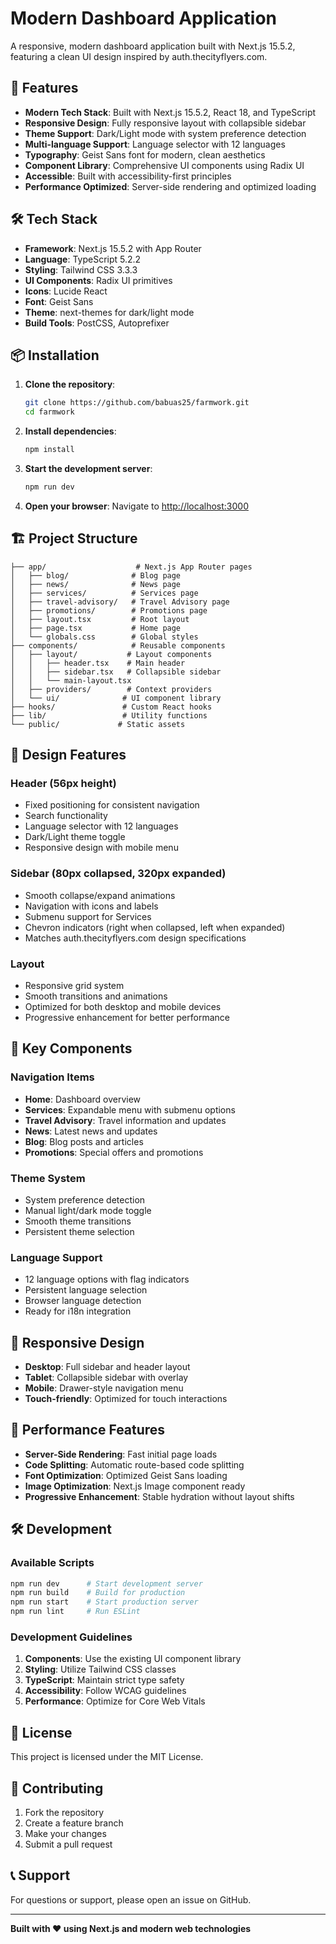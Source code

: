 # Modern Dashboard Application

A responsive, modern dashboard application built with Next.js 15.5.2, featuring a clean UI design inspired by auth.thecityflyers.com.

## 🚀 Features

- **Modern Tech Stack**: Built with Next.js 15.5.2, React 18, and TypeScript
- **Responsive Design**: Fully responsive layout with collapsible sidebar
- **Theme Support**: Dark/Light mode with system preference detection
- **Multi-language Support**: Language selector with 12 languages
- **Typography**: Geist Sans font for modern, clean aesthetics
- **Component Library**: Comprehensive UI components using Radix UI
- **Accessible**: Built with accessibility-first principles
- **Performance Optimized**: Server-side rendering and optimized loading

## 🛠️ Tech Stack

- **Framework**: Next.js 15.5.2 with App Router
- **Language**: TypeScript 5.2.2
- **Styling**: Tailwind CSS 3.3.3
- **UI Components**: Radix UI primitives
- **Icons**: Lucide React
- **Font**: Geist Sans
- **Theme**: next-themes for dark/light mode
- **Build Tools**: PostCSS, Autoprefixer

## 📦 Installation

1. **Clone the repository**:
   ```bash
   git clone https://github.com/babuas25/farmwork.git
   cd farmwork
   ```

2. **Install dependencies**:
   ```bash
   npm install
   ```

3. **Start the development server**:
   ```bash
   npm run dev
   ```

4. **Open your browser**:
   Navigate to [http://localhost:3000](http://localhost:3000)

## 🏗️ Project Structure

```
├── app/                    # Next.js App Router pages
│   ├── blog/              # Blog page
│   ├── news/              # News page
│   ├── services/          # Services page
│   ├── travel-advisory/   # Travel Advisory page
│   ├── promotions/        # Promotions page
│   ├── layout.tsx         # Root layout
│   ├── page.tsx           # Home page
│   └── globals.css        # Global styles
├── components/            # Reusable components
│   ├── layout/           # Layout components
│   │   ├── header.tsx    # Main header
│   │   ├── sidebar.tsx   # Collapsible sidebar
│   │   └── main-layout.tsx
│   ├── providers/        # Context providers
│   └── ui/              # UI component library
├── hooks/               # Custom React hooks
├── lib/                 # Utility functions
└── public/             # Static assets
```

## 🎨 Design Features

### Header (56px height)
- Fixed positioning for consistent navigation
- Search functionality
- Language selector with 12 languages
- Dark/Light theme toggle
- Responsive design with mobile menu

### Sidebar (80px collapsed, 320px expanded)
- Smooth collapse/expand animations
- Navigation with icons and labels
- Submenu support for Services
- Chevron indicators (right when collapsed, left when expanded)
- Matches auth.thecityflyers.com design specifications

### Layout
- Responsive grid system
- Smooth transitions and animations
- Optimized for both desktop and mobile devices
- Progressive enhancement for better performance

## 🌟 Key Components

### Navigation Items
- **Home**: Dashboard overview
- **Services**: Expandable menu with submenu options
- **Travel Advisory**: Travel information and updates
- **News**: Latest news and updates
- **Blog**: Blog posts and articles
- **Promotions**: Special offers and promotions

### Theme System
- System preference detection
- Manual light/dark mode toggle
- Smooth theme transitions
- Persistent theme selection

### Language Support
- 12 language options with flag indicators
- Persistent language selection
- Browser language detection
- Ready for i18n integration

## 📱 Responsive Design

- **Desktop**: Full sidebar and header layout
- **Tablet**: Collapsible sidebar with overlay
- **Mobile**: Drawer-style navigation menu
- **Touch-friendly**: Optimized for touch interactions

## 🚀 Performance Features

- **Server-Side Rendering**: Fast initial page loads
- **Code Splitting**: Automatic route-based code splitting
- **Font Optimization**: Optimized Geist Sans loading
- **Image Optimization**: Next.js Image component ready
- **Progressive Enhancement**: Stable hydration without layout shifts

## 🛠️ Development

### Available Scripts

```bash
npm run dev      # Start development server
npm run build    # Build for production
npm run start    # Start production server
npm run lint     # Run ESLint
```

### Development Guidelines

1. **Components**: Use the existing UI component library
2. **Styling**: Utilize Tailwind CSS classes
3. **TypeScript**: Maintain strict type safety
4. **Accessibility**: Follow WCAG guidelines
5. **Performance**: Optimize for Core Web Vitals

## 📄 License

This project is licensed under the MIT License.

## 🤝 Contributing

1. Fork the repository
2. Create a feature branch
3. Make your changes
4. Submit a pull request

## 📞 Support

For questions or support, please open an issue on GitHub.

---

**Built with ❤️ using Next.js and modern web technologies**

